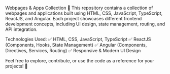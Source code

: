 Webpages & Apps Collection 🚀
This repository contains a collection of webpages and applications built using HTML, CSS, JavaScript, TypeScript, ReactJS, and Angular. Each project showcases different frontend development concepts, including UI design, state management, routing, and API integration.

Technologies Used:
✅ HTML, CSS, JavaScript, TypeScript
✅ ReactJS (Components, Hooks, State Management)
✅ Angular (Components, Directives, Services, Routing)
✅ Responsive & Modern UI Design

Feel free to explore, contribute, or use the code as a reference for your projects! 🎯
